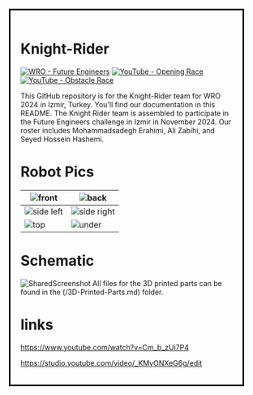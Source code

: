 <div style="border: 3px solid black; padding: 20px; margin: 20px;">

# Knight-Rider
[![WRO - Future Engineers](https://img.shields.io/badge/WRO-Future_Engineers-2e52af)](https://wro-association.org/wp-content/uploads/WRO-2024-Future-Engineers-Self-Driving-Cars-General-Rules.pdf)
[![YouTube - Opening Race](https://img.shields.io/badge/YouTube-▶️%20Opening_Race-df3e3e?logo=youtube)](https://www.youtube.com/watch?v=Cm_b_zUi7P4)
[![YouTube - Obstacle Race](https://img.shields.io/badge/YouTube-▶️%20Obstacle_Race-df3e3e?logo=youtube)](https://studio.youtube.com/video/_KMyONXeG6g/edit)

This GitHub repository is for the Knight-Rider team for WRO 2024 in Izmir, Turkey. You'll find our documentation in this README. The Knight Rider team is assembled to participate in the Future Engineers challenge in Izmir in November 2024. Our roster includes Mohammadsadegh Erahimi, Ali Zabihi, and Seyed Hossein Hashemi.

# Robot Pics

| ![front](https://github.com/user-attachments/assets/893830bf-bbf4-4076-b182-ff366b35381a) | ![back](https://github.com/user-attachments/assets/7dd2da85-8d8c-4a52-82fe-d4ef05705d27) |
| -------------------------- | ---------------------------- |
| ![side left](https://github.com/user-attachments/assets/42a4e8ba-32c9-41fa-9696-b8f444d2bad0) | ![side right](https://github.com/user-attachments/assets/09851a68-6f88-4ba8-95c5-a989b5208d4f) |
| ![top](https://github.com/user-attachments/assets/51420475-b3c8-42bd-9a93-b83984ac317c) | ![under](https://github.com/user-attachments/assets/e8a48bcf-849f-474c-92a4-1288103ac2e2) |

# Schematic
![SharedScreenshot](https://github.com/user-attachments/assets/20f79a69-b7d5-4a05-9a67-008a8cae2ccd)
All files for the 3D printed parts can be found in the (/3D-Printed-Parts.md) folder.



# links
https://www.youtube.com/watch?v=Cm_b_zUi7P4

https://studio.youtube.com/video/_KMyONXeG6g/edit
